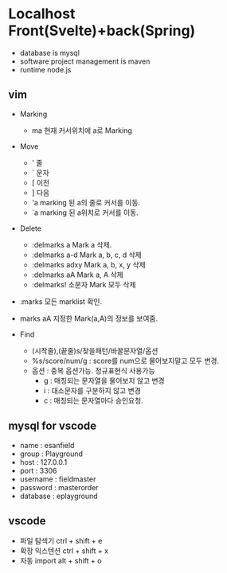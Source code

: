 
<!-- 
- ctrl +
- alt +
- ctrl + shift +
- ctrl + alt + shift + 
- alt + shift +
 -->

# Localhost Front(Svelte)+back(Spring)

- database is mysql
- software project management is maven
- runtime node.js

## vim

- Marking
    - ma    현재 커서위치에 a로 Marking 

- Move
    - ' 줄
    - ` 문자
    - [ 이전
    - ] 다음
    - 'a    marking 된 a의 줄로 커서를 이동.
    - `a    marking 된 a위치로 커서를 이동.

- Delete
    - :delmarks a    Mark a 삭제.
    - :delmarks a-d    Mark a, b, c, d 삭제
    - :delmarks adxy    Mark a, b, x, y 삭제
    - :delmarks aA    Mark a, A 삭제
    - :delmarks!    소문자 Mark 모두 삭제

- :marks    모든 marklist 확인.
- marks aA 지정한 Mark(a,A)의 정보를 보여줌.

- Find
    - (시작줄),(끝줄)s/찾을패턴/바꿀문자열/옵션
    - %s/score/num/g  : score를 num으로 물어보지말고 모두 변경.
    - 옵션 : 중복 옵션가능. 정규표현식 사용가능
        - g : 매칭되는 문자열을 물어보지 않고 변경
        - i : 대소문자를 구분하지 않고 변경
        - c : 매칭되는 문자열마다 승인요청.
## mysql for vscode

- name : esanfield
- group : Playground
- host : 127.0.0.1
- port : 3306
- username : fieldmaster
- password : masterorder
- database : eplayground

## vscode

- 파일 탐색기 ctrl + shift + e   
- 확장 익스텐션 ctrl + shift + x
- 자동 import alt + shift + o